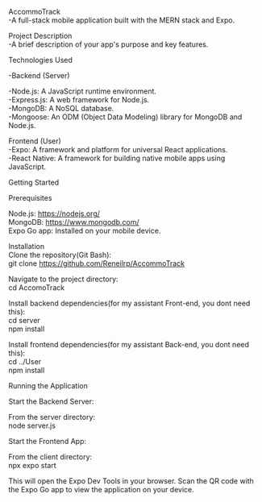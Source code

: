 AccommoTrack  
-A full-stack mobile application built with the MERN stack and Expo.

Project Description  
-A brief description of your app's purpose and key features.


Technologies Used  

-Backend (Server)  

-Node.js: A JavaScript runtime environment.  
-Express.js: A web framework for Node.js.  
-MongoDB: A NoSQL database.  
-Mongoose: An ODM (Object Data Modeling) library for MongoDB and Node.js.  

Frontend (User)  
-Expo: A framework and platform for universal React applications.  
-React Native: A framework for building native mobile apps using JavaScript.  


Getting Started  

Prerequisites  

Node.js: https://nodejs.org/  
MongoDB: https://www.mongodb.com/  
Expo Go app: Installed on your mobile device.  


Installation  
Clone the repository(Git Bash):  
git clone https://github.com/Reneilrp/AccommoTrack  
  
Navigate to the project directory:  
cd AccomoTrack  

Install backend dependencies(for my assistant Front-end, you dont need this):  
cd server  
npm install  
  
Install frontend dependencies(for my assistant Back-end, you dont need this):  
cd ../User  
npm install  


Running the Application  
  
Start the Backend Server:  

From the server directory:  
node server.js  

Start the Frontend App:  

From the client directory:  
npx expo start  

This will open the Expo Dev Tools in your browser. Scan the QR code with the Expo Go app to view the application on your device.  
